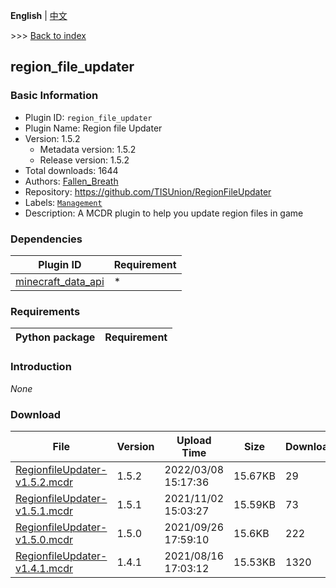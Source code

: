 **English** | [中文](readme-zh_cn.md)

\>\>\> [Back to index](/readme.md)

## region_file_updater

### Basic Information

- Plugin ID: `region_file_updater`
- Plugin Name: Region file Updater
- Version: 1.5.2
  - Metadata version: 1.5.2
  - Release version: 1.5.2
- Total downloads: 1644
- Authors: [Fallen_Breath](https://github.com/Fallen-Breath)
- Repository: https://github.com/TISUnion/RegionFileUpdater
- Labels: [`Management`](/labels/management/readme.md)
- Description: A MCDR plugin to help you update region files in game

### Dependencies

| Plugin ID | Requirement |
| --- | --- |
| [minecraft_data_api](/plugins/minecraft_data_api/readme.md) | * |

### Requirements

| Python package | Requirement |
| --- | --- |

### Introduction

*None*

### Download

| File | Version | Upload Time | Size | Downloads | Operations |
| --- | --- | --- | --- | --- | --- |
| [RegionfileUpdater-v1.5.2.mcdr](https://github.com/TISUnion/RegionFileUpdater/releases/tag/v1.5.2) | 1.5.2 | 2022/03/08 15:17:36 | 15.67KB | 29 | [Download](https://github.com/TISUnion/RegionFileUpdater/releases/download/v1.5.2/RegionfileUpdater-v1.5.2.mcdr) |
| [RegionfileUpdater-v1.5.1.mcdr](https://github.com/TISUnion/RegionFileUpdater/releases/tag/v1.5.1) | 1.5.1 | 2021/11/02 15:03:27 | 15.59KB | 73 | [Download](https://github.com/TISUnion/RegionFileUpdater/releases/download/v1.5.1/RegionfileUpdater-v1.5.1.mcdr) |
| [RegionfileUpdater-v1.5.0.mcdr](https://github.com/TISUnion/RegionFileUpdater/releases/tag/v1.5.0) | 1.5.0 | 2021/09/26 17:59:10 | 15.6KB | 222 | [Download](https://github.com/TISUnion/RegionFileUpdater/releases/download/v1.5.0/RegionfileUpdater-v1.5.0.mcdr) |
| [RegionfileUpdater-v1.4.1.mcdr](https://github.com/TISUnion/RegionFileUpdater/releases/tag/v1.4.1) | 1.4.1 | 2021/08/16 17:03:12 | 15.53KB | 1320 | [Download](https://github.com/TISUnion/RegionFileUpdater/releases/download/v1.4.1/RegionfileUpdater-v1.4.1.mcdr) |


